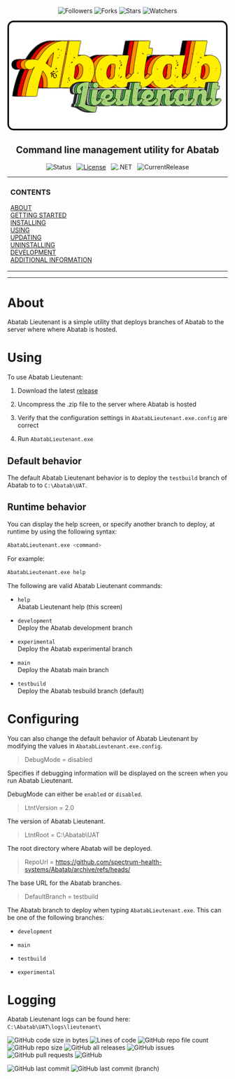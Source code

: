 
<div align="center">

![Followers][GitHubFollowers] ![Forks][GitHubForks] ![Stars][GitHubStars] ![Watchers][GitHubWatchers]

[![Logo][Logo]][MainBranchUrl]

## Command line management utility for Abatab

![Status][Status]&nbsp;&nbsp;&nbsp;[![License][License]][LicenseUrl]&nbsp;&nbsp;&nbsp;![.NET][DotNet]&nbsp;&nbsp;&nbsp;![CurrentRelease][CurrentRelease]

</div>

<!-- The HTML indentations have to stay this way to work. -->
<table>
<tr>
<td img src="RepositoryData/Asset/Image/Document/README/spacer.png" alt="blank-spacer" width="1000" height="1">

  ### CONTENTS
  [ABOUT](#about)<br>
  [GETTING STARTED](#getting-started)<br>
  [INSTALLING](#installing)<br>
  [USING](#using)<br>
  [UPDATING](#updating)<br>
  [UNINSTALLING](#uninstalling)<br>
  [DEVELOPMENT](#development)<br>
  [ADDITIONAL INFORMATION](#additional-information)<br>

</td>
</tr>
</table>

***

# About

Abatab Lieutenant is a simple utility that deploys branches of Abatab to the server where where Abatab is hosted.

# Using

To use Abatab Lieutenant:

1. Download the latest [release](https://github.com/spectrum-health-systems/AbatabLieutenant/releases)

2. Uncompress the .zip file to the server where Abatab is hosted

3. Verify that the configuration settings in `AbatabLieutenant.exe.config` are correct

4. Run `AbatabLieutenant.exe`

## Default behavior

The default Abatab Lieutenant behavior is to deploy the `testbuild` branch of Abatab to to `C:\Abatab\UAT`.

## Runtime behavior

You can display the help screen, or specify another branch to deploy, at runtime by using the following syntax:

``` bash
AbatabLieutenant.exe <command>
```

For example:

``` bash
AbatabLieutenant.exe help
```

The following are valid Abatab Lieutenant commands:

* `help`  
Abatab Lieutenant help (this screen)

* `development`  
Deploy the Abatab development branch

* `experimental`  
Deploy the Abatab experimental branch

* `main`  
Deploy the Abatab main branch

* `testbuild`  
Deploy the Abatab tesbuild branch (default)

# Configuring

You can also change the default behavior of Abatab Lieutenant by modifying the values in `AbatabLieutenant.exe.config`.

> DebugMode = disabled

Specifies if debugging information will be displayed on the screen when you run Abatab Lieutenant.

DebugMode can either be `enabled` or `disabled`.

> LtntVersion = 2.0

The version of Abatab Lieutenant.

> LtntRoot = C:\Abatab\UAT

The root directory where Abatab will be deployed.

> RepoUrl = https://github.com/spectrum-health-systems/Abatab/archive/refs/heads/

The base URL for the Abatab branches.

> DefaultBranch = testbuild  

The Abatab branch to deploy when typing `AbatabLieutenant.exe`.  This can be one of the following branches:

* `development`

* `main`

* `testbuild`

* `experimental`

# Logging

Abatab Lieutenant logs can be found here:  
`C:\Abatab\UAT\logs\lieutenant\`


![GitHub code size in bytes](https://img.shields.io/github/languages/code-size/spectrum-health-systems/AbatabLieutenant)
![Lines of code](https://img.shields.io/tokei/lines/github/spectrum-health-systems/AbatabLieutenant)
![GitHub repo file count](https://img.shields.io/github/directory-file-count/spectrum-health-systems/AbatabLieutenant)
![GitHub repo size](https://img.shields.io/github/repo-size/spectrum-health-systems/AbatabLieutenant)
![GitHub all releases](https://img.shields.io/github/downloads/spectrum-health-systems/AbatabLieutenant/total)
![GitHub issues](https://img.shields.io/github/issues/spectrum-health-systems/AbatabLieutenant)
![GitHub pull requests](https://img.shields.io/github/issues-pr/spectrum-health-systems/AbatabLieutenant)
![GitHub](https://img.shields.io/github/license/spectrum-health-systems/AbatabLieutenant)

![GitHub last commit](https://img.shields.io/github/last-commit/spectrum-health-systems/AbatabLieutenant)
![GitHub last commit (branch)](https://img.shields.io/github/last-commit/spectrum-health-systems/AbatabLieutenant/development)














<!-- REFERENCE LINKS -->

[GitHubFollowers]: https://img.shields.io/github/followers/spectrum-health-systems?style=social
[GitHubForks]: https://img.shields.io/github/forks/spectrum-health-systems/AbatabLieutenant?style=social
[GitHubStars]: https://img.shields.io/github/stars/spectrum-health-systems/AbatabLieutenant?style=social
[GitHubWatchers]: https://img.shields.io/github/watchers/spectrum-health-systems/AbatabLieutenant?style=social

[DotNet]: https://img.shields.io/badge/.NET-6.0-blueviolet













[AbatabRepoUrl]: https://github.com/spectrum-health-systems/Abatab
[MainBranchUrl]: README.md
[Logo]: /.github/res/img/logo/RepositoryLogo.png
[Status]: https://img.shields.io/badge/status-active-brightgreen?style=flat
[License]: https://img.shields.io/badge/license-apache%202.0-brightgreen?style=flat
[LicenseUrl]: https://www.apache.org/licenses/LICENSE-2.0
[CurrentRelease]: https://img.shields.io/github/v/release/spectrum-health-systems/AbatabLieutenant?style=flat
[CurrentReleaseUrl]: https://github.com/spectrum-health-systems/AbatabLieutenant/releases
[Changelog]: /doc/CHANGELOG.md
[Roadmap]: /doc/ROADMAP.md
[ManHome]: /doc/man/ManHome.md
[SrcDocHome]: /doc/srcdoc/SrcDocHome.md
